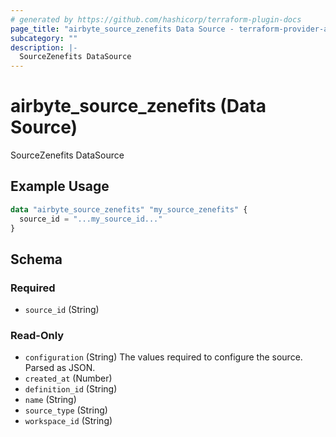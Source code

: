 ```yaml
---
# generated by https://github.com/hashicorp/terraform-plugin-docs
page_title: "airbyte_source_zenefits Data Source - terraform-provider-airbyte"
subcategory: ""
description: |-
  SourceZenefits DataSource
---
```


# airbyte_source_zenefits (Data Source)

SourceZenefits DataSource

## Example Usage

```terraform
data "airbyte_source_zenefits" "my_source_zenefits" {
  source_id = "...my_source_id..."
}
```

<!-- schema generated by tfplugindocs -->
## Schema

### Required

- `source_id` (String)

### Read-Only

- `configuration` (String) The values required to configure the source. Parsed as JSON.
- `created_at` (Number)
- `definition_id` (String)
- `name` (String)
- `source_type` (String)
- `workspace_id` (String)
